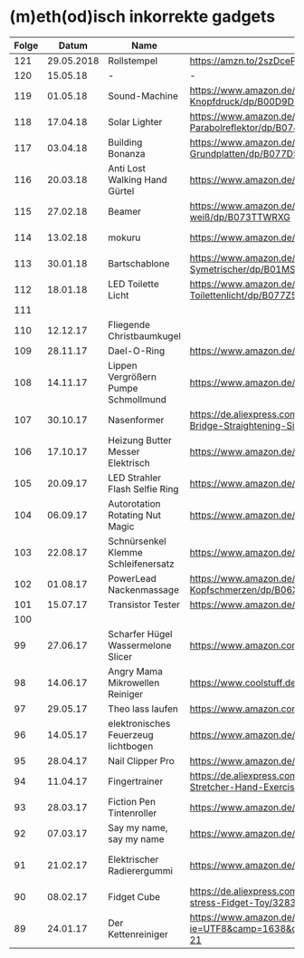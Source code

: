# (m)eth(od)isch inkorrekte gadgets

| Folge | Datum    | Name                                | Link                                                                                                                                                                 | Anmerkungen                                                                                                                                         |
| ------|----------|-------------------------------------|----------------------------------------------------------------------------------------------------------------------------------------------------------------------| ----------------------------------------------------------------------------------------------------------------------------------------------------|
| 121   | 29.05.2018 | Rollstempel | https://amzn.to/2szDceP | 
| 120   | 15.05.18 | -                                   | -                                                                                                                                                                    |                                                                                                                                                     | 
| 119   | 01.05.18 | Sound-Machine                       | https://www.amazon.de/Geräusch-Generator-SOUND-MACHINE-Fun-Knopfdruck/dp/B00D9DZ94M                                                                                  |                                                                                                                                                     |  
| 118   | 17.04.18 | Solar Lighter                       | https://www.amazon.de/jiaqinsheng-Outdoor-Beleuchtung-Feuerzeug-Parabolreflektor/dp/B0745QXYX6                                                                       |                                                                                                                                                     |  
| 117   | 03.04.18 | Building Bonanza                    | https://www.amazon.de/Bausteinbank-TKSTAR-Wiederverwendbaren-Selbstklebenden-Grundplatten/dp/B077D598M2                                                              |                                                                                                                                                     |  
| 116   | 20.03.18 | Anti Lost Walking Hand Gürtel       | https://www.amazon.de/Locisne-Anti-verloren-Handgelenk-Sicherheit-Kleinkind/dp/B071CVSD6H                                                                            |                                                                                                                                                     |  
| 115   | 27.02.18 | Beamer                              | https://www.amazon.de/DR-Q-Projektor-Videoprojektor-Schnittstelle-Multimedien-weiß/dp/B073TTWRXG                                                                     |                                                                                                                                                     |  
| 114   | 13.02.18 | mokuru                              | https://www.amazon.de/Mokuru-70700-mokuru-70700-Genbu-schwarz/dp/B073B99J4H                                                                                          | https://www.kickstarter.com/projects/1038095377/mokuru-the-amazing-desk-toy-that-you-can-take-anyw                                                  |
| 113   | 30.01.18 | Bartschablone                       | https://www.amazon.de/schablone-Bartkamm-Gebrauchsanleitung-Bartlinie-Symetrischer/dp/B01MS9HWPD                                                                     |                                                                                                                                                     |  
| 112   | 18.01.18 | LED Toilette Licht                  | https://www.amazon.de/Flying-Rabbit-Bewegungssensor-Batteriebetriebenes-Toilettenlicht/dp/B077Z5MWWD                                                                 |                                                                                                                                                     |  
| 111   |          |                                     |                                                                                                                                                                      |                                                                                                                                                     | 
| 110   | 12.12.17 | Fliegende Christbaumkugel           |                                                                                                                                                                      | https://www.dropbox.com/sh/nm8474sf0f03gjp/AAA-H22aSHKkJwPLP_1WkPvoa?dl=0&preview=IMG_7162.jpg                                                      |
| 109   | 28.11.17 | Dael-O-Ring                         | https://www.amazon.de/Unbekannt-612001-Dael-O-Ring-Geduldsspiel/dp/B004NL46A2                                                                                        |                                                                                                                                                     |  
| 108   | 14.11.17 | Lippen Vergrößern Pumpe Schmollmund | https://www.amazon.de/JUSTFOX-Lippen-Vergrößern-Schmollmund-Selfie/dp/B01FDZB5IW                                                                                     |                                                                                                                                                     |  
| 107   | 30.10.17 | Nasenformer                         | https://de.aliexpress.com/item/CkeyiN-Electric-High-Nose-Up-Lifter-U-Shaping-Shaper-Lifting-Bridge-Straightening-Silicone-Gel-Corrector-Slimming/32815599280.html    | https://www.dropbox.com/sh/8dgahnovu982udp/AACqEuVIZk2og7giU4xhHtdpa?dl=0                                                                           |
| 106   | 17.10.17 | Heizung Butter Messer Elektrisch    | https://www.amazon.de/gp/product/B07193T7MK                                                                                                                          |                                                                                                                                                     | 
| 105   | 20.09.17 | LED Strahler Flash Selfie Ring      | https://www.amazon.de/Lictin-Strahler-Smartphones-Tablets-Helligkeit/dp/B06Y6682LB                                                                                   |                                                                                                                                                     | 
| 104   | 06.09.17 | Autorotation Rotating Nut Magic     | https://www.amazon.de/Aussel-Props-Autorotation-Rotating-Gimmick/dp/B01MXEKIY9                                                                                       |                                                                                                                                                     | 
| 103   | 22.08.17 | Schnürsenkel Klemme Schleifenersatz | https://www.amazon.de/Schnürsenkel-praktisch-rutschfest-Schuhe-Schnalle/dp/B07416S8ML                                                                                |                                                                                                                                                     | 
| 102   | 01.08.17 | PowerLead Nackenmassage             | https://www.amazon.de/PowerLead-Nackenmassager-Therapeutic-Schulter-Pain-Kopfschmerzen/dp/B06XG1H159                                                                 |                                                                                                                                                     | 
| 101   | 15.07.17 | Transistor Tester                   | https://www.amazon.de/gp/product/B00XKMZX66/                                                                                                                         |                                                                                                                                                     | 
| 100   |          |        	                         |                                                                                                                                                                      |                                                                                                                                                     | 
| 99    | 27.06.17 | Scharfer Hügel Wassermelone Slicer  | https://www.amazon.com/Watermelon-Slicer-Corer-Fruit-GoQK/dp/B01D1HG9GW                                                                                              | https://www.youtube.com/watch?v=Brih4815fQA                                                                                                         |
| 98    | 14.06.17 | Angry Mama Mikrowellen Reiniger     | https://www.coolstuff.de/Mikrowellenreiniger-Angry-Mama                                                                                                              | https://www.youtube.com/watch?v=r7Aj_uFx1ZY                                                                                                         |
| 97    | 29.05.17 | Theo lass laufen                    | https://www.amazon.com/Wind-powered-Animaris-Ordis-Parvus-Strandbeest/dp/B00AM6W76W                                                                                  |                                                                                                                                                     |
| 96    | 14.05.17 | elektronisches Feuerzeug lichtbogen | https://www.amazon.de/Aokvic-elektronisches-Feuerzeug-aufladbar-lichtbogen/dp/B01L1UPNZY                                                                             | https://www.dropbox.com/sc/am2flv4d24tmwjc/AAA-xkucuvzdQljE7jHPs9fSa                                                                                |
| 95    | 28.04.17 | Nail Clipper Pro                    | https://www.amazon.de/gp/product/B01N7MU0AW                                                                                                                          |                                                                                                                                                     |
| 94    | 11.04.17 | Fingertrainer                       | https://de.aliexpress.com/item/1-Pc-Hand-palm-Finger-Resistance-Simulators-Bands-Finger-Stretcher-Hand-Exerciser-Grip-Strength-Wrist-Exercise/32813196842.html       |                                                                                                                                                     | 
| 93    | 28.03.17 | Fiction Pen Tintenroller            | https://www.amazon.de/gp/product/B005ELBX92                                                                                                                          |                                                                                                                                                     |
| 92    | 07.03.17 | Say my name, say my name            | https://www.amazon.de/gp/product/B01F0TGFAO                                                                                                                          | https://www.youtube.com/watch?v=sKTee-ytB7Q&feature=youtu.be                                                                                        |
| 91    | 21.02.17 | Elektrischer Radierergummi          | https://www.amazon.de/gp/product/B01LXE6J7J                                                                                                                          | https://photos.google.com/share/AF1QipMpmc7-C9ELnEVdNoVgVSqUdB2vEycLNOvQdtJwC514SOf26h1MGhmUn51B8m023g?key=SmhUZWkzOE01NlNTSU4zdU9aRlZLWlFqRzRTWmZn |
| 90    | 08.02.17 | Fidget Cube                         | https://de.aliexpress.com/item/Size-3-3-3-3cm-Fidget-Cube-Toy-A-Viny-Desk-Spin-Anti-stress-Fidget-Toy/32838901541.html                                               | 
| 89    | 24.01.17 | Der Kettenreiniger                  | https://www.amazon.de/gp/product/B01GKPD46A/ref=as_li_tl?ie=UTF8&camp=1638&creative=6742&creativeASIN=B01GKPD46A&linkCode=as2&tag=minkorrekt-21     | 


